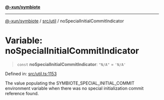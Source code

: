[**@-xun/symbiote**](../../../README.md)

***

[@-xun/symbiote](../../../README.md) / [src/util](../README.md) / noSpecialInitialCommitIndicator

# Variable: noSpecialInitialCommitIndicator

> `const` **noSpecialInitialCommitIndicator**: `"N/A"` = `'N/A'`

Defined in: [src/util.ts:1153](https://github.com/Xunnamius/symbiote/blob/908c431db89704ad2ba40df41a9bf223c568ccfa/src/util.ts#L1153)

The value populating the SYMBIOTE_SPECIAL_INITIAL_COMMIT environment variable
when there was no special initialization commit reference found.

